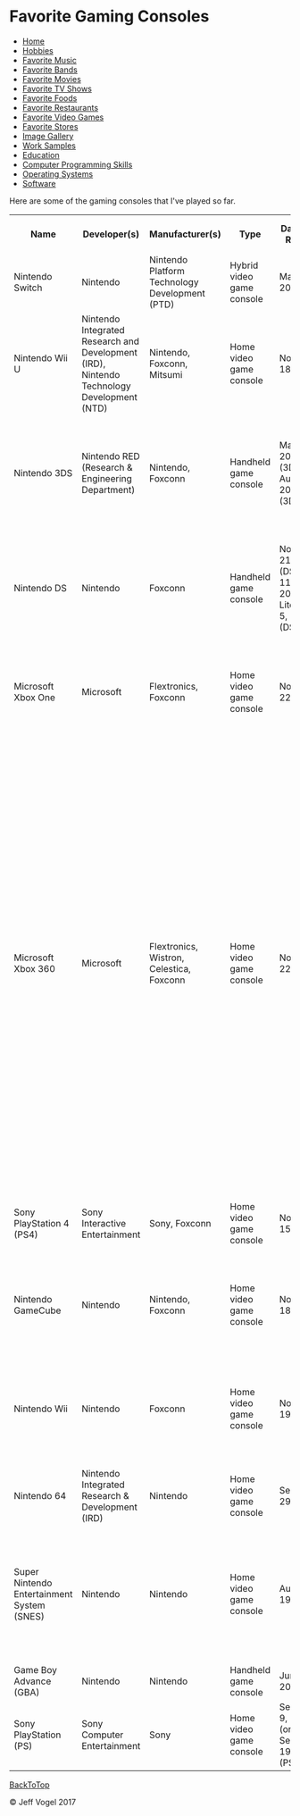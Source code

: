 <body onload="FavoriteGamingConsolesProcess">
		<div class = "header">
			<h1>Favorite Gaming Consoles</h1>
		</div>
		<div class = "nav">
			<ul>
				<li><a href="Website About Me - Main - mobile.md">Home</a></li>
				<li><a href="Website About Me - Hobbies - mobile.md">Hobbies</a></li>
				<li><a href="Website About Me - Favorite Music - mobile.md">Favorite Music</a></li>
				<li><a href="Website About Me - Favorite Bands - mobile.md">Favorite Bands</a></li>
				<li><a href="Website About Me - Favorite Movies - mobile.md">Favorite Movies</a></li>
				<li><a href="Website About Me - Favorite TV Shows - mobile.md">Favorite TV Shows</a></li>
				<li><a href="Website About Me - Favorite Foods - mobile.md">Favorite Foods</a></li>
				<li><a href="Website About Me - Favorite Restaurants - mobile.md">Favorite Restaurants</a></li>
				<li><a href="Website About Me - Favorite Video Games - mobile.md">Favorite Video Games</a></li>
				<li><a href="Website About Me - Favorite Stores - mobile.md">Favorite Stores</a></li>
				<li><a href="Website About Me - Image Gallery - mobile.md">Image Gallery</a></li>
				<li><a href="Website About Me - Work Samples - mobile.md">Work Samples</a></li>
				<li><a href="Website About Me - Education - mobile.md">Education</a></li>
				<li><a href="Website About Me - Computer Programming Skills - mobile.md">Computer Programming Skills</a></li>
				<li><a href="Website About Me - Operating Systems - mobile.md">Operating Systems</a></li>
				<li><a href="Website About Me - Software - mobile.md">Software</a></li>
			<ul>
		</div>
		<div class = "content">
			<p>Here are some of the gaming consoles that I've played so far.</p>
			<div id = "myFavoriteGamingConsolesDivElement">
				<table>
					<tr>
						<th>Name</th>
						<th>Developer(s)</th>
						<th>Manufacturer(s)</th>
						<th>Type</th>
						<th>Date(s) of Release</th>
						<th>Date of Discontinuation</th>
						<th>Best Selling Game(s)</th>
						<th>Units Sold</th>
						<th>Introductory Price(s)</th>
						<th>Predecessor</th>
						<th>Successor</th>
						<th>Controller Input(s)</th>
						<th>Media</th>
						<th>Storage</td>
					</tr>
					<tr>
						<td>Nintendo Switch</td>
						<td>Nintendo</td>
						<td>Nintendo Platform Technology Development (PTD)</td>
						<td>Hybrid video game console</td>
						<td>March 3, 2017</td>
						<td>TBD</td>
						<td>The Legend of Zelda: Breath of the Wild</td>
						<td>7.63 Million</td>
						<td>$299.99</td>
						<td>Wii U</td>
						<td>None</td>
						<td>Joy-Con, Pro Controller</td>
						<td>Game Card, Digital Distribution (Nintendo eShop)</td>
						<td>32 GB internal flash memory</td>
					</tr>
					<tr>
						<td>Nintendo Wii U</td>
						<td>Nintendo Integrated Research and Development (IRD), Nintendo Technology Development (NTD)</td>
						<td>Nintendo, Foxconn, Mitsumi</td>
						<td>Home video game console</td>
						<td>November 18, 2012</td>
						<td>January 31, 2017</td>
						<td>Mario Kart 8</td>
						<td>13.56 Million</td>
						<td>$299(Basic), $349(Deluxe and Premium)</td>
						<td>Wii</td>
						<td>Nintendo Switch</td>
						<td>Wii U GamePad, Wii U Pro Controller, Wii Remote (Plus)</td>
						<td>Wii U Optical Disc, Wii Optical Disc, Digital Distribution (Nintendo eShop)</td>
						<td>8 or 32 GB internal flash memory, SD/SDHC Card, USB storage device</td>
					</tr>
					<tr>
						<td>Nintendo 3DS</td>
						<td>Nintendo RED (Research & Engineering Department)</td>
						<td>Nintendo, Foxconn</td>
						<td>Handheld game console</td>
						<td>March 27, 2011 (3DS), August 19, 2012 (3DS XL)</td>
						<td>TBD</td>
						<td>Pokemon X and Y</td>
						<td>67 Million</td>
						<td>$249 (3DS), $199 (3DS XL)</td>
						<td>Nintendo DS</td>
						<td>None</td>
						<td>None</td>
						<td>Nintendo 3DS Game Card, Nintendo DS Game Card, Digital Distribution (Nintendo eShop), SD/SDHC card</td>
						<td>1 GB internal flash memory</td>
					</tr>
					<tr>
						<td>Nintendo DS</td>
						<td>Nintendo</td>
						<td>Foxconn</td>
						<td>Handheld game console</td>
						<td>November 21, 2004 (DS), June 11, 2006(DS Lite), April 5, 2009 (DSi)</td>
						<td>TBD</td>
						<td>New Super Mario Bros.</td>
						<td>154.02 Million (DS), 93.86 Million (DS Lite), 27.11 Million (DSi)</td>
						<td>$149.99 (DS), $129.99 (DS Lite), $170 (DSi)</td>
						<td>Game Boy Advance (GBA)</td>
						<td>Nintendo 3DS</td>
						<td>None</td>
						<td>Nintendo Game Card, ROM cartridge</td>
						<td>Cartridge save 256 KB flash memory</td>
					</tr>
					<tr>
						<td>Microsoft Xbox One</td>
						<td>Microsoft</td>
						<td>Flextronics, Foxconn</td>
						<td>Home video game console</td>
						<td>November 22, 2013</td>
						<td>TBD</td>
						<td>Halo 5 Guardians</td>
						<td>19 Million</td>
						<td>$499</td>
						<td>Xbox 360</td>
						<td>None</td>
						<td>Xbox One Controller, Kinect for Xbox One, Xbox app, Xbox One Media Remote</td>
						<td>UHD Blu-Ray (S and X Models), Blu-Ray, DVD, CD (All Models)
						<td>500 GB, 1 or 2 TB internal hard drive, USB 3.0 storage device 256 GB or greater</td>
					</tr>
					<tr>
						<td>Microsoft Xbox 360</td>
						<td>Microsoft</td>
						<td>Flextronics, Wistron, Celestica, Foxconn</td>
						<td>Home video game console</td>
						<td>November 22, 2005</td>
						<td>April 20, 2016</td>
						<td>Kinect Adventures!</td>
						<td>84 Million</td>
						<td>$299.99 (System), $299.99 (Core System)</td>
						<td>Xbox</td>
						<td>Xbox One</td>
						<td>Xbox 360 Controller, Xbox 360 Wireless Racing Wheel, Rhythm game controllers, Big Button Pads, Xbox 360 Arcade Sticks, Ace Combat 6 Flight Stick, Kinect</td>
						<td>DVD, CD, Digital Distribution, HD DVD (discontinued)</td>
						<td>20, 60, 120, or 250 GB (older models) or 250 or 320 GB detachable hard drives (Xbox 360 S models), 64, 256, or 512 GB removable memory cards (original design only), 256 or 512 MB for arcade consoles (later models), 4 GB for budget level "Xbox 360 S" consoles, 1 or 32 GB USB storage device (requires system software update), 2 GB Cloud storage (requires Xbox LIVE Gold Membership)</td>
					</tr>
					<tr>
						<td>Sony PlayStation 4 (PS4)</td>
						<td>Sony Interactive Entertainment</td>
						<td>Sony, Foxconn</td>
						<td>Home video game console</td>
						<td>November 15, 2013</td>
						<td>TBD</td>
						<td>Uncharted 4: A Theif's End</td>
						<td>60.4 Million</td>
						<td>399.99</td>
						<td>PlayStation 3</td>
						<td>None</td>
						<td>DualShock 4, PlayStation Move, PlayStation Vita</td>
						<td>Blu-Ray Disc, DVD</td>
						<td>500 GB, or 1 TB hard drive</td>
					</tr>
					<tr>
						<td>Nintendo GameCube</td>
						<td>Nintendo</td>
						<td>Nintendo, Foxconn</td>
						<td>Home video game console</td>
						<td>November 18, 2001</td>
						<td>February, 22, 2007</td> 
						<td>Super Smash Bros. Melee</td>
						<td>21.74 Million</td>
						<td>$199</td>
						<td>Nintendo 64</td>
						<td>Wii</td>
						<td>GameCube Controller, WaveBird, Game Boy Advance, various other input devices</td>
						<td>Nintendo GameCube Game Disc, Game Pak (Game Boy Player required)</td>
						<td>None, 16 GB Nintendo GameCube memory card</td>
					</tr>
					<tr>
						<td>Nintendo Wii</td>
						<td>Nintendo</td>
						<td>Foxconn</td>
						<td>Home video game console</td>
						<td>November 19, 2006</td>
						<td>TBD, October 1, 2011 (Original Model)</td>
						<td>Wii Sports, Mario Kart Wii</td>
						<td>101.63 Million</td>
						<td>$249</td>
						<td>GameCube</td>
						<td>Wii U</td>
						<td>Wii Remote (Plus), Wii Balance Board, Nintendo GameCube Controller, Nintendo DS</td>
						<td>Wii Optical Disc, GameCube Controller, Digital Distribution (Wii Shop Channel)</td>
						<td>512 MB internal flash memory</td>
					</tr>
					<tr>
						<td>Nintendo 64</td>
						<td>Nintendo Integrated Research & Development (IRD)</td>
						<td>Nintendo</td>
						<td>Home video game console</td>
						<td>September 29, 1996</td>
						<td>November 30, 2003</td>
						<td>Super Mario 64</td>
						<td>32.93 Million</td>
						<td>$199</td>
						<td>Super Nintendo Entertainment System (SNES)</td>
						<td>GameCube</td>
						<td>Nintendo 64 Controller</td>
						<td>Nintendo 64 Game Pak, Magnetic Disc (64DD)</td>
						<td>64 MB Game Pak</td>
					</tr>
					<tr>
						<td>Super Nintendo Entertainment System (SNES)</td>
						<td>Nintendo</td>
						<td>Nintendo</td>
						<td>Home video game console</td>
						<td>August 23, 1991</td>
						<td>September 11, 1999</td>
						<td>Super Mario World, Donkey Kong Country, Super Mario Kart, Street Fight II: The World Warrior</td>
						<td>49.10 Million</td>
						<td>$199</td>
						<td>Nintendo Entertainment System (NES)</td>
						<td>Nintendo 64</td>
						<td>SNES Controller</td>
						<td>ROM Cartridge</td>
						<td>None</td>
					</tr>
					<tr>
						<td>Game Boy Advance (GBA)</td>
						<td>Nintendo</td>
						<td>Nintendo</td>
						<td>Handheld game console</td>
						<td>June 11, 2001</td>
						<td>May 15, 2010</td>
						<td>Pokemon Ruby and Sapphire</td>
						<td>81.51 Million</td>
						<td>$99.99</td>
						<td>Game Boy Color (GBC)</td>
						<td>Nintendo DS</td>
						<td>None</td>
						<td>ROM cartridge</td>
						<td>None</td>
					</tr>
					<tr>
						<td>Sony PlayStation (PS)</td>
						<td>Sony Computer Entertainment</td>
						<td>Sony</td>
						<td>Home video game console</td>
						<td>September 9, 1995 (original), September 19, 2000 (PS one)</td>
						<td>March 23, 2006</td>
						<td>Gran Turismo</td>
						<td>102.49 Million</td>
						<td>$299</td>
						<td>None</td>
						<td>PlayStation 2</td>
						<td>PlayStation Controller, Dual Analog Controller, DualShock</td>
						<td>CD-ROM</td>
						<td>Memory Card</td>
					</tr>
				</table>
			</div>
		</div>
		<div id = "backToTop">
			<a href = "Website About Me - Mobile/Website About Me - Favorite Gaming Consoles - mobile.html">BackToTop</a>
		</div>
		<div class = "footer">
			<p>&copy; Jeff Vogel 2017</p>
		</div>
	</body>
